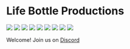 # Life Bottle Productions
![](https://img.shields.io/badge/-PS1-informational?style=for-the-badge&logo=playstation&logoColor=white&color=success)
![](https://img.shields.io/badge/-PS2-informational?style=for-the-badge&logo=playstation2&logoColor=white&color=success)
![](https://img.shields.io/badge/-PS3-informational?style=for-the-badge&logo=playstation3&logoColor=white&color=success)
![](https://img.shields.io/badge/-PS4-informational?style=for-the-badge&logo=playstation4&logoColor=white&color=yellow)
![](https://img.shields.io/badge/-PS5-informational?style=for-the-badge&logo=playstation5&logoColor=white&color=red)
![](https://img.shields.io/badge/-Vita-informational?style=for-the-badge&logo=playstationvita&logoColor=white&color=success)
![](https://img.shields.io/badge/-3DS-informational?style=for-the-badge&logo=nintendo3ds&logoColor=white&color=yellow)
![](https://img.shields.io/badge/-GameCube-informational?style=for-the-badge&logo=nintendogamecube&logoColor=white&color=yelloq)
![](https://img.shields.io/badge/-Switch-informational?style=for-the-badge&logo=nintendoswitch&logoColor=white&color=yellow)

Welcome! Join us on [Discord](https://discord.com/invite/NUvvgUtdXW)
